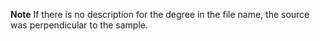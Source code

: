 **Note** If there is no description for the degree in the file name, the source was perpendicular to the sample.
